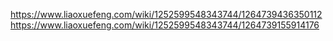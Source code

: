 https://www.liaoxuefeng.com/wiki/1252599548343744/1264739436350112
https://www.liaoxuefeng.com/wiki/1252599548343744/1264739155914176